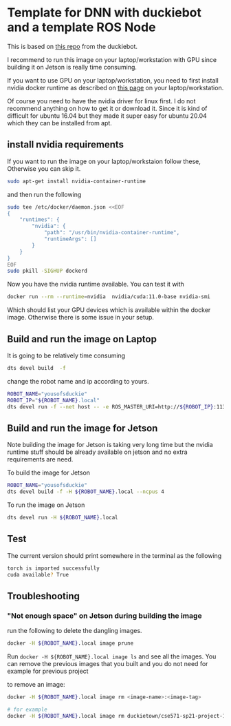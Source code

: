 # Template for DNN with duckiebot and a template ROS Node

This is based on [this repo](https://github.com/duckietown/dt-machine-learning-base-environment) from the duckiebot.

I recommend to run this image on your laptop/workstation with GPU since
building it on Jetson is really time consuming.

If you want to use GPU on your laptop/workstation, you need to first install nvidia docker runtime as
described on [this page](https://github.com/NVIDIA/nvidia-container-runtime#ubuntu-distributions)
on your laptop/workstation.

Of course you need to have the nvidia driver for linux first.
I do not recommend anything on how to get it or download it. Since
it is kind of difficult for ubuntu 16.04 but they made it
super easy for ubuntu 20.04 which they can be installed from
apt.

## install nvidia requirements 

If you want to run the image on your laptop/workstaion follow these, Otherwise you can skip it.

```bash
sudo apt-get install nvidia-container-runtime
```

and then run the following

```bash
sudo tee /etc/docker/daemon.json <<EOF
{
    "runtimes": {
        "nvidia": {
            "path": "/usr/bin/nvidia-container-runtime",
            "runtimeArgs": []
        }
    }
}
EOF
sudo pkill -SIGHUP dockerd
```

Now you have the nvidia runtime available. You can test it with

```bash
docker run --rm --runtime=nvidia  nvidia/cuda:11.0-base nvidia-smi
```

Which should list your GPU devices which is available within the docker image.
Otherwise there is some issue in your setup.

## Build and run the image on Laptop

It is going to be relatively time consuming

```bash
dts devel build  -f
```

change the robot name and ip according to yours.

```bash
ROBOT_NAME="yousofsduckie"
ROBOT_IP="${ROBOT_NAME}.local"
dts devel run -f --net host -- -e ROS_MASTER_URI=http://${ROBOT_IP}:11311 -e VEHICLE_NAME=${ROBOT_NAME} --runtime nvidia
```

## Build and run the image for Jetson

Note building the image for Jetson is taking very long time but the nvidia runtime stuff should 
be already available on jetson and no extra requirements are need.

To build the image for Jetson

```bash
ROBOT_NAME="yousofsduckie"
dts devel build -f -H ${ROBOT_NAME}.local --ncpus 4
```

To run the image on Jetson

```bash
dts devel run -H ${ROBOT_NAME}.local
```

## Test

The current version should print somewhere in the terminal as the following

```bash
torch is imported successfully
cuda available? True
```

## Troubleshooting

### "Not enough space" on Jetson during building the image

run the following to delete the dangling images.

```bash
docker -H ${ROBOT_NAME}.local image prune
```

Run `docker -H ${ROBOT_NAME}.local image ls` and see all the images. You can remove the previous images
that you built and you do not need for example for previous project

to remove an image:

```bash
docker -H ${ROBOT_NAME}.local image rm <image-name>:<image-tag>

# for example
docker -H ${ROBOT_NAME}.local image rm duckietown/cse571-sp21-project-1:main-arm64v8
```
